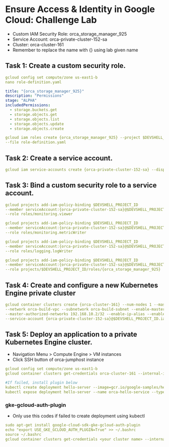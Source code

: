 # Ensure Access & Identity in Google Cloud: Challenge Lab
- Custom IAM Security Role: orca_storage_manager_925
- Service Account: orca-private-cluster-152-sa
- Cluster: orca-cluster-161
- Remember to replace the name with {} using lab given name

## Task 1: Create a custom security role.
```yaml
gcloud config set compute/zone us-east1-b
nano role-definition.yaml

title: "{orca_storage_manager_925}"
description: "Permissions"
stage: "ALPHA"
includedPermissions:
  - storage.buckets.get
  - storage.objects.get
  - storage.objects.list
  - storage.objects.update
  - storage.objects.create

gcloud iam roles create {orca_storage_manager_925} --project $DEVSHELL_PROJECT_ID \
--file role-definition.yaml
```

## Task 2: Create a service account.
```yaml
gcloud iam service-accounts create {orca-private-cluster-152-sa} --display-name "Orca Private Cluster Service Account"
```

## Task 3: Bind a custom security role to a service account.
```yaml
gcloud projects add-iam-policy-binding $DEVSHELL_PROJECT_ID
--member serviceAccount:{orca-private-cluster-152-sa}@$DEVSHELL_PROJECT_ID.iam.gserviceaccount.com
--role roles/monitoring.viewer

gcloud projects add-iam-policy-binding $DEVSHELL_PROJECT_ID
--member serviceAccount:{orca-private-cluster-152-sa}@$DEVSHELL_PROJECT_ID.iam.gserviceaccount.com
--role roles/monitoring.metricWriter

gcloud projects add-iam-policy-binding $DEVSHELL_PROJECT_ID
--member serviceAccount:{orca-private-cluster-152-sa}@$DEVSHELL_PROJECT_ID.iam.gserviceaccount.com
--role roles/logging.logWriter

gcloud projects add-iam-policy-binding $DEVSHELL_PROJECT_ID
--member serviceAccount:{orca-private-cluster-152-sa}@$DEVSHELL_PROJECT_ID.iam.gserviceaccount.com
--role projects/$DEVSHELL_PROJECT_ID/roles/{orca_storage_manager_925}
```

## Task 4: Create and configure a new Kubernetes Engine private cluster
```yaml
gcloud container clusters create {orca-cluster-161} --num-nodes 1 --master-ipv4-cidr=172.16.0.64/28
--network orca-build-vpc --subnetwork orca-build-subnet --enable-master-authorized-networks
--master-authorized-networks 192.168.10.2/32 --enable-ip-alias --enable-private-nodes --enable-private-endpoint
--service-account {orca-private-cluster-152-sa}@$DEVSHELL_PROJECT_ID.iam.gserviceaccount.com --zone us-east1-b
```
## Task 5: Deploy an application to a private Kubernetes Engine cluster.
- Navigation Menu > Compute Engine > VM instances
- Click SSH button of orca-jumphost instance

```yaml
gcloud config set compute/zone us-east1-b
gcloud container clusters get-credentials orca-cluster-161 --internal-ip

#If failed, install plugin below
kubectl create deployment hello-server --image=gcr.io/google-samples/hello-app:1.0
kubectl expose deployment hello-server --name orca-hello-service --type LoadBalancer --port 80 --target-port 8080
```

### gke-gcloud-auth-plugin
- Only use this codes if failed to create deployment using kubectl
```yaml
sudo apt-get install google-cloud-sdk-gke-gcloud-auth-plugin
echo "export USE_GKE_GCLOUD_AUTH_PLUGIN=True" >> ~/.bashrc
source ~/.bashrc
gcloud container clusters get-credentials <your cluster name> --internal-ip --project=<project ID> --zone <cluster zone>
```


